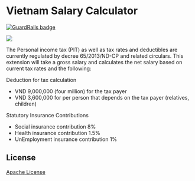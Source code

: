 # Vietnam Salary Calculator

[![GuardRails badge](https://badges.guardrails.io/HoangNguyen17193/VN-salary-calculator.svg?token=d744647bafdd77124c27f1072f77c22aa127631df79cc88d84fbcde188e6a071)](https://dashboard.guardrails.io/default/gh/HoangNguyen17193/VN-salary-calculator)

![](https://raw.githubusercontent.com/HoangNguyen17193/VN-salary-calculator/master/media/screen-shots.gif)

The Personal income tax (PIT) as well as tax rates and deductibles are currently regulated by decree 65/2013/ND-CP and related circulars. This extension will take a gross salary and calculates the net salary based on current tax rates and the following:

Deduction for tax calculation
- VND 9,000,000 (four million) for the tax payer
- VND 3,600,000 for per person that depends on the tax payer (relatives, children)

Statutory Insurance Contributions
- Social insurance contribution 8%
- Health insurance contribution 1.5%
- UnEmployment insurance contribution 1%

## License
[Apache License](LICENSE)
